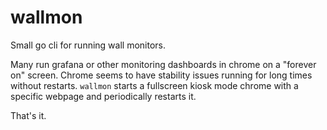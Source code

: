 # wallmon

Small go cli for running wall monitors.

Many run grafana or other monitoring dashboards in chrome on a "forever on" screen. 
Chrome seems to have stability issues running for long times without restarts.
`wallmon` starts a fullscreen kiosk mode chrome with a specific webpage and periodically restarts it.

That's it.
